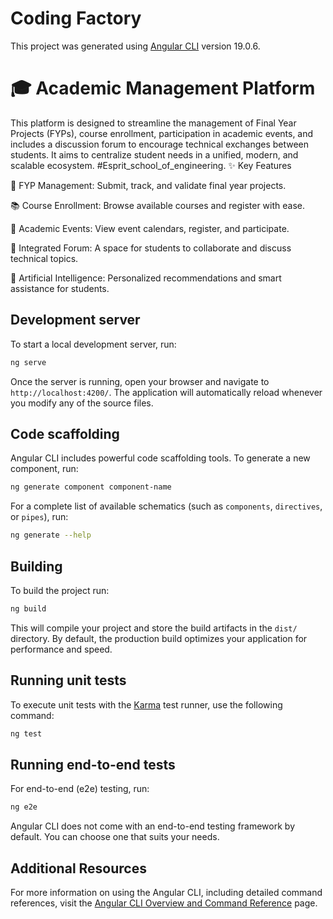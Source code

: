 # Coding Factory 

This project was generated using [Angular CLI](https://github.com/angular/angular-cli) version 19.0.6.


#  🎓 Academic Management Platform
This platform is designed to streamline the management of Final Year Projects (FYPs), course enrollment, participation in academic events, and includes a discussion forum to encourage technical exchanges between students. It aims to centralize student needs in a unified, modern, and scalable ecosystem.
#Esprit_school_of_engineering.
✨ Key Features

📝 FYP Management: Submit, track, and validate final year projects.

📚 Course Enrollment: Browse available courses and register with ease.

📅 Academic Events: View event calendars, register, and participate.

💬 Integrated Forum: A space for students to collaborate and discuss technical topics.

🤖 Artificial Intelligence: Personalized recommendations and smart assistance for students.

## Development server

To start a local development server, run:

```bash
ng serve
```

Once the server is running, open your browser and navigate to `http://localhost:4200/`. The application will automatically reload whenever you modify any of the source files.

## Code scaffolding

Angular CLI includes powerful code scaffolding tools. To generate a new component, run:

```bash
ng generate component component-name
```

For a complete list of available schematics (such as `components`, `directives`, or `pipes`), run:

```bash
ng generate --help
```

## Building

To build the project run:

```bash
ng build
```

This will compile your project and store the build artifacts in the `dist/` directory. By default, the production build optimizes your application for performance and speed.

## Running unit tests

To execute unit tests with the [Karma](https://karma-runner.github.io) test runner, use the following command:

```bash
ng test
```

## Running end-to-end tests

For end-to-end (e2e) testing, run:

```bash
ng e2e
```

Angular CLI does not come with an end-to-end testing framework by default. You can choose one that suits your needs.

## Additional Resources

For more information on using the Angular CLI, including detailed command references, visit the [Angular CLI Overview and Command Reference](https://angular.dev/tools/cli) page.
